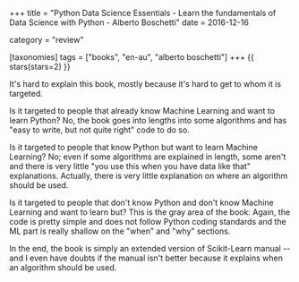 +++
title = "Python Data Science Essentials - Learn the fundamentals of Data Science with Python - Alberto Boschetti"
date = 2016-12-16

category = "review"

[taxonomies]
tags = ["books", "en-au", "alberto boschetti"]
+++
{{ stars(stars=2) }}

It's hard to explain this book, mostly because it's hard to get to whom it is targeted.

Is it targeted to people that already know Machine Learning and want to learn Python? No, the book goes into lengths into some algorithms and has "easy to write, but not quite right" code to do so.

Is it targeted to people that know Python but want to learn Machine Learning? No; even if some algorithms are explained in length, some aren't and there is very little "you use this when you have data like that" explanations. Actually, there is very little explanation on where an algorithm should be used.

Is it targeted to people that don't know Python and don't know Machine Learning and want to learn but? This is the gray area of the book: Again, the code is pretty simple and does not follow Python coding standards and the ML part is really shallow on the "when" and "why" sections.

In the end, the book is simply an extended version of Scikit-Learn manual -- and I even have doubts if the manual isn't better because it explains when an algorithm should be used.